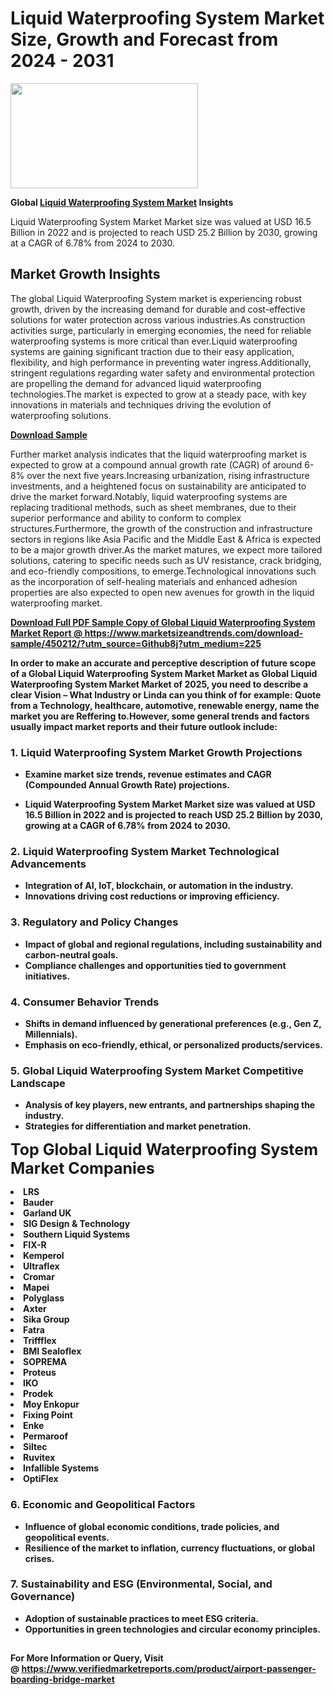 <H1>Liquid Waterproofing System Market Size, Growth and Forecast from 2024 - 2031</H1><img class="aligncenter size-medium wp-image-584254" src="https://thirdeyenews.in/wp-content/uploads/2024/09/Global-Market-Research-300x168.jpeg" alt="" width="300" height="168" /><p><strong>Global&nbsp;<a href="https://www.marketsizeandtrends.com/download-sample/450212/?utm_source=Github8j?utm_medium=225">Liquid Waterproofing System Market</a> Insights</strong></p><p>Liquid Waterproofing System Market Market size was valued at USD 16.5 Billion in 2022 and is projected to reach USD 25.2 Billion by 2030, growing at a CAGR of 6.78% from 2024 to 2030.</p><p><h2>Market Growth Insights</h2> <p>The global Liquid Waterproofing System market is experiencing robust growth, driven by the increasing demand for durable and cost-effective solutions for water protection across various industries.As construction activities surge, particularly in emerging economies, the need for reliable waterproofing systems is more critical than ever.Liquid waterproofing systems are gaining significant traction due to their easy application, flexibility, and high performance in preventing water ingress.Additionally, stringent regulations regarding water safety and environmental protection are propelling the demand for advanced liquid waterproofing technologies.The market is expected to grow at a steady pace, with key innovations in materials and techniques driving the evolution of waterproofing solutions.</p> <p><strong><a href="#">Download Sample</a></strong></p> <p>Further market analysis indicates that the liquid waterproofing market is expected to grow at a compound annual growth rate (CAGR) of around 6-8% over the next five years.Increasing urbanization, rising infrastructure investments, and a heightened focus on sustainability are anticipated to drive the market forward.Notably, liquid waterproofing systems are replacing traditional methods, such as sheet membranes, due to their superior performance and ability to conform to complex structures.Furthermore, the growth of the construction and infrastructure sectors in regions like Asia Pacific and the Middle East & Africa is expected to be a major growth driver.As the market matures, we expect more tailored solutions, catering to specific needs such as UV resistance, crack bridging, and eco-friendly compositions, to emerge.Technological innovations such as the incorporation of self-healing materials and enhanced adhesion properties are also expected to open new avenues for growth in the liquid waterproofing market.<p><strong><a href="#"></p><p><span class=""><strong>Download Full PDF Sample Copy of Global Liquid Waterproofing System Market Report</strong> @ <a href="https://www.marketsizeandtrends.com/download-sample/450212/?utm_source=Github8j?utm_medium=225" target="_blank">https://www.marketsizeandtrends.com/download-sample/450212/?utm_source=Github8j?utm_medium=225</a></span></p><p>In order to make an accurate and perceptive description of future scope of a Global&nbsp;Liquid Waterproofing System Market Market as Global&nbsp;Liquid Waterproofing System Market Market of 2025, you need to describe a clear Vision &ndash; What Industry or Linda can you think of for example: Quote from a Technology, healthcare, automotive, renewable energy, name the market you are Reffering to.However, some general trends and factors usually impact market reports and their future outlook include:</p><h3>1.&nbsp;<strong>Liquid Waterproofing System Market Growth Projections</strong></h3><ul><li>Examine market size trends, revenue estimates and CAGR (Compounded Annual Growth Rate) projections.</li><li><p>Liquid Waterproofing System Market Market size was valued at USD 16.5 Billion in 2022 and is projected to reach USD 25.2 Billion by 2030, growing at a CAGR of 6.78% from 2024 to 2030.</p></li></ul><h3>2.&nbsp;<strong>Liquid Waterproofing System Market Technological Advancements</strong></h3><ul><li>Integration of AI, IoT, blockchain, or automation in the industry.</li><li>Innovations driving cost reductions or improving efficiency.</li></ul><h3>3.&nbsp;<strong>Regulatory and Policy Changes</strong></h3><ul><li>Impact of global and regional regulations, including sustainability and carbon-neutral goals.</li><li>Compliance challenges and opportunities tied to government initiatives.</li></ul><h3>4.&nbsp;<strong>Consumer Behavior Trends</strong></h3><ul><li>Shifts in demand influenced by generational preferences (e.g., Gen Z, Millennials).</li><li>Emphasis on eco-friendly, ethical, or personalized products/services.</li></ul><h3>5.&nbsp;<strong>Global Liquid Waterproofing System Market Competitive Landscape</strong></h3><ul><li>Analysis of key players, new entrants, and partnerships shaping the industry.</li><li>Strategies for differentiation and market penetration.</li></ul><p data-pm-slice="1 1 []"><span style="color: inherit; font-family: inherit; font-size: 25px;">Top Global Liquid Waterproofing System Market Companies</span></p><div class="" data-test-id=""><p><li>LRS</li><li> Bauder</li><li> Garland UK</li><li> SIG Design & Technology</li><li> Southern Liquid Systems</li><li> FIX-R</li><li> Kemperol</li><li> Ultraflex</li><li> Cromar</li><li> Mapei</li><li> Polyglass</li><li> Axter</li><li> Sika Group</li><li> Fatra</li><li> Triffflex</li><li> BMI Sealoflex</li><li> SOPREMA</li><li> Proteus</li><li> IKO</li><li> Prodek</li><li> Moy Enkopur</li><li> Fixing Point</li><li> Enke</li><li> Permaroof</li><li> Siltec</li><li> Ruvitex</li><li> Infallible Systems</li><li> OptiFlex</li></p></div><h3>6.&nbsp;<strong>Economic and Geopolitical Factors</strong></h3><ul><li>Influence of global economic conditions, trade policies, and geopolitical events.</li><li>Resilience of the market to inflation, currency fluctuations, or global crises.</li></ul><h3>7.&nbsp;<strong>Sustainability and ESG (Environmental, Social, and Governance)</strong></h3><ul><li>Adoption of sustainable practices to meet ESG criteria.</li><li>Opportunities in green technologies and circular economy principles.</li></ul><h2><strong style="font-size: 14px;">For More Information or Query, Visit @&nbsp;</strong><a style="background-color: #ffffff; font-size: 14px;" href="https://www.marketsizeandtrends.com/report/liquid-waterproofing-system-market/" target="_blank">https://www.verifiedmarketreports.com/product/airport-passenger-boarding-bridge-market</a></h2>